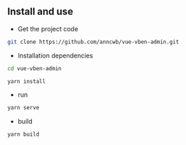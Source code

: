 ## Install and use

- Get the project code

```bash
git clone https://github.com/anncwb/vue-vben-admin.git
```

- Installation dependencies

```bash
cd vue-vben-admin

yarn install

```

- run

```bash
yarn serve
```

- build

```bash
yarn build
```

